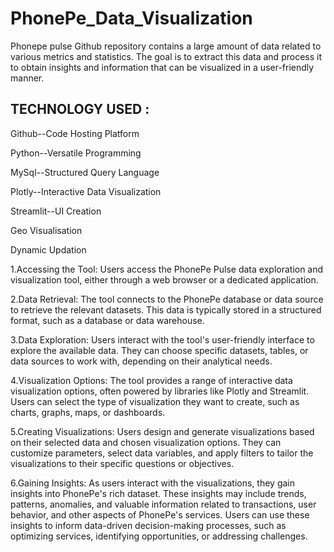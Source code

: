 # PhonePe_Data_Visualization
Phonepe pulse Github repository contains a large amount of data related to various metrics and statistics. The goal is to extract this data and process it to obtain insights and information that can be visualized in a user-friendly manner.
## TECHNOLOGY USED : 
Github--Code Hosting Platform

Python--Versatile Programming

MySql--Structured Query Language

Plotly--Interactive Data Visualization

Streamlit--UI Creation

Geo Visualisation

Dynamic Updation

1.Accessing the Tool:
Users access the PhonePe Pulse data exploration and visualization tool, either through a web browser or a dedicated application.

2.Data Retrieval:
The tool connects to the PhonePe database or data source to retrieve the relevant datasets. This data is typically stored in a structured format, such as a database or data warehouse.

3.Data Exploration:
Users interact with the tool's user-friendly interface to explore the available data. They can choose specific datasets, tables, or data sources to work with, depending on their analytical needs.

4.Visualization Options:
The tool provides a range of interactive data visualization options, often powered by libraries like Plotly and Streamlit. Users can select the type of visualization they want to create, such as charts, graphs, maps, or dashboards.

5.Creating Visualizations:
Users design and generate visualizations based on their selected data and chosen visualization options. They can customize parameters, select data variables, and apply filters to tailor the visualizations to their specific questions or objectives.

6.Gaining Insights:
As users interact with the visualizations, they gain insights into PhonePe's rich dataset. These insights may include trends, patterns, anomalies, and valuable information related to transactions, user behavior, and other aspects of PhonePe's services. Users can use these insights to inform data-driven decision-making processes, such as optimizing services, identifying opportunities, or addressing challenges.
